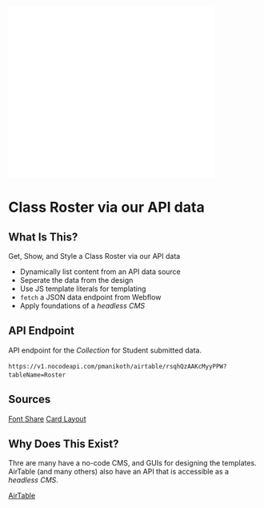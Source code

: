 ![placeholder screenshot of app](https://raw.githubusercontent.com/ahaynie1/class-roster-via-api/main/screenshot.png)

# Class Roster via our API data

## What Is This?

Get, Show, and Style a Class Roster via our API data

- Dynamically list content from an API data source
- Seperate the data from the design
- Use JS template literals for templating
- `fetch` a JSON data endpoint from Webflow
- Apply foundations of a _headless CMS_

## API Endpoint

API endpoint for the _Collection_ for Student submitted data.

`https://v1.nocodeapi.com/pmanikoth/airtable/rsqhQzAAKcMyyPPW?tableName=Roster`

## Sources

[Font Share](https://www.fontshare.com/)
[Card Layout](https://codepen.io/mariacheline/pen/BKGNLz)

## Why Does This Exist?

Thre are many have a no-code CMS, and GUIs for designing the templates. AirTable (and many others) also have an API that is accessible as a _headless CMS_.

[AirTable](https://airtable.com/)
